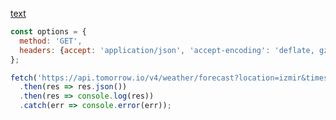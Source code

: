 [text](https://docs.tomorrow.io/reference/weather-forecast)

```javascript
const options = {
  method: 'GET',
  headers: {accept: 'application/json', 'accept-encoding': 'deflate, gzip, br'}
};

fetch('https://api.tomorrow.io/v4/weather/forecast?location=izmir&timesteps=1h&units=metric&apikey=ARwNFz7Wl91SYqn8Js00gB7Jt31X9QcX', options)
  .then(res => res.json())
  .then(res => console.log(res))
  .catch(err => console.error(err));
```

